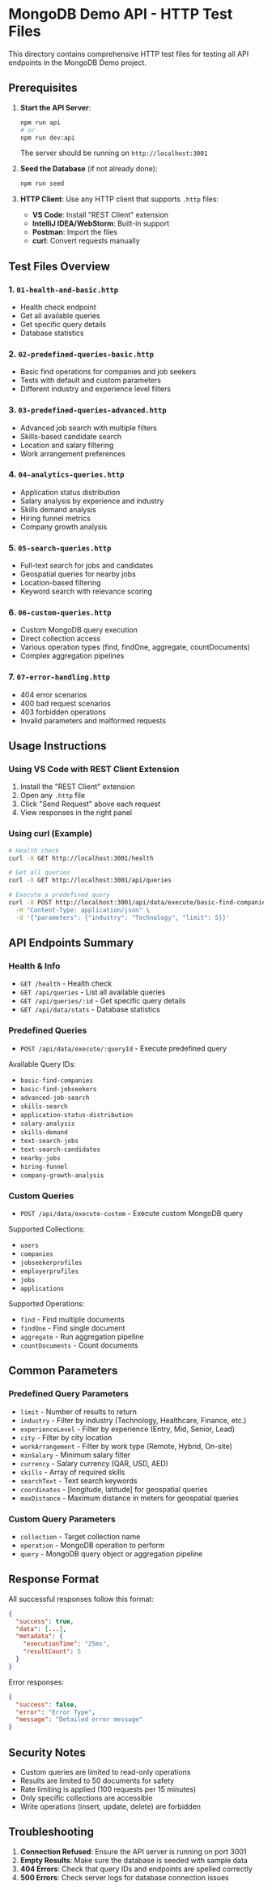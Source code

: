 # MongoDB Demo API - HTTP Test Files

This directory contains comprehensive HTTP test files for testing all API endpoints in the MongoDB Demo project.

## Prerequisites

1. **Start the API Server**:
   ```bash
   npm run api
   # or
   npm run dev:api
   ```
   The server should be running on `http://localhost:3001`

2. **Seed the Database** (if not already done):
   ```bash
   npm run seed
   ```

3. **HTTP Client**: Use any HTTP client that supports `.http` files:
   - **VS Code**: Install "REST Client" extension
   - **IntelliJ IDEA/WebStorm**: Built-in support
   - **Postman**: Import the files
   - **curl**: Convert requests manually

## Test Files Overview

### 1. `01-health-and-basic.http`
- Health check endpoint
- Get all available queries
- Get specific query details
- Database statistics

### 2. `02-predefined-queries-basic.http`
- Basic find operations for companies and job seekers
- Tests with default and custom parameters
- Different industry and experience level filters

### 3. `03-predefined-queries-advanced.http`
- Advanced job search with multiple filters
- Skills-based candidate search
- Location and salary filtering
- Work arrangement preferences

### 4. `04-analytics-queries.http`
- Application status distribution
- Salary analysis by experience and industry
- Skills demand analysis
- Hiring funnel metrics
- Company growth analysis

### 5. `05-search-queries.http`
- Full-text search for jobs and candidates
- Geospatial queries for nearby jobs
- Location-based filtering
- Keyword search with relevance scoring

### 6. `06-custom-queries.http`
- Custom MongoDB query execution
- Direct collection access
- Various operation types (find, findOne, aggregate, countDocuments)
- Complex aggregation pipelines

### 7. `07-error-handling.http`
- 404 error scenarios
- 400 bad request scenarios
- 403 forbidden operations
- Invalid parameters and malformed requests

## Usage Instructions

### Using VS Code with REST Client Extension

1. Install the "REST Client" extension
2. Open any `.http` file
3. Click "Send Request" above each request
4. View responses in the right panel

### Using curl (Example)

```bash
# Health check
curl -X GET http://localhost:3001/health

# Get all queries
curl -X GET http://localhost:3001/api/queries

# Execute a predefined query
curl -X POST http://localhost:3001/api/data/execute/basic-find-companies \
  -H "Content-Type: application/json" \
  -d '{"parameters": {"industry": "Technology", "limit": 5}}'
```

## API Endpoints Summary

### Health & Info
- `GET /health` - Health check
- `GET /api/queries` - List all available queries
- `GET /api/queries/:id` - Get specific query details
- `GET /api/data/stats` - Database statistics

### Predefined Queries
- `POST /api/data/execute/:queryId` - Execute predefined query

Available Query IDs:
- `basic-find-companies`
- `basic-find-jobseekers`
- `advanced-job-search`
- `skills-search`
- `application-status-distribution`
- `salary-analysis`
- `skills-demand`
- `text-search-jobs`
- `text-search-candidates`
- `nearby-jobs`
- `hiring-funnel`
- `company-growth-analysis`

### Custom Queries
- `POST /api/data/execute-custom` - Execute custom MongoDB query

Supported Collections:
- `users`
- `companies`
- `jobseekerprofiles`
- `employerprofiles`
- `jobs`
- `applications`

Supported Operations:
- `find` - Find multiple documents
- `findOne` - Find single document
- `aggregate` - Run aggregation pipeline
- `countDocuments` - Count documents

## Common Parameters

### Predefined Query Parameters
- `limit` - Number of results to return
- `industry` - Filter by industry (Technology, Healthcare, Finance, etc.)
- `experienceLevel` - Filter by experience (Entry, Mid, Senior, Lead)
- `city` - Filter by city location
- `workArrangement` - Filter by work type (Remote, Hybrid, On-site)
- `minSalary` - Minimum salary filter
- `currency` - Salary currency (QAR, USD, AED)
- `skills` - Array of required skills
- `searchText` - Text search keywords
- `coordinates` - [longitude, latitude] for geospatial queries
- `maxDistance` - Maximum distance in meters for geospatial queries

### Custom Query Parameters
- `collection` - Target collection name
- `operation` - MongoDB operation to perform
- `query` - MongoDB query object or aggregation pipeline

## Response Format

All successful responses follow this format:
```json
{
  "success": true,
  "data": [...],
  "metadata": {
    "executionTime": "25ms",
    "resultCount": 5
  }
}
```

Error responses:
```json
{
  "success": false,
  "error": "Error Type",
  "message": "Detailed error message"
}
```

## Security Notes

- Custom queries are limited to read-only operations
- Results are limited to 50 documents for safety
- Rate limiting is applied (100 requests per 15 minutes)
- Only specific collections are accessible
- Write operations (insert, update, delete) are forbidden

## Troubleshooting

1. **Connection Refused**: Ensure the API server is running on port 3001
2. **Empty Results**: Make sure the database is seeded with sample data
3. **404 Errors**: Check that query IDs and endpoints are spelled correctly
4. **500 Errors**: Check server logs for database connection issues
